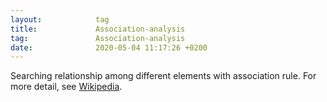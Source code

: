 ```yaml
---
layout:            tag
title:             Association-analysis
tag:               Association-analysis
date:              2020-05-04 11:17:26 +0200
---
```

Searching relationship among different elements with association rule.
For more detail, see [Wikipedia][wiki].

[wiki]:https://en.wikipedia.org/wiki/Association_rule_learning
